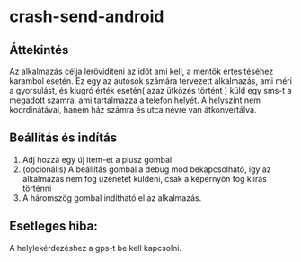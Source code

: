 # crash-send-android

## Áttekintés
Az alkalmazás célja lerövidíteni az időt ami kell, a mentők értesítéséhez karambol esetén.
Ez egy az autósok számára tervezett alkalmazás, ami méri a gyorsulást, és kiugró érték esetén( azaz ütközés történt ) küld egy sms-t a megadott számra, ami tartalmazza a telefon helyét. A helyszínt nem koordinátával, hanem ház számra és utca névre van átkonvertálva.


## Beállítás és indítás
1. Adj hozzá egy új item-et a plusz gombal 
2. (opcionális) A beállítás gombal a debug mod bekapcsolható, így az alkalmazás nem fog üzenetet küldeni, csak a képernyőn fog kiírás történni</br>
3. A háromszög gombal indítható el az alkalmazás.

## Esetleges hiba:
A helylekérdezéshez a gps-t be kell kapcsolni.
